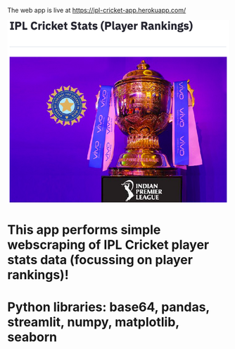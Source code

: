 
The web app is live at https://ipl-cricket-app.herokuapp.com/

![app image][logo]

[logo]: https://github.com/adityarc19/IPL-analysis/blob/main/images/home.png?raw=true


# This app performs simple webscraping of IPL Cricket player stats data (focussing on player rankings)!
# **Python libraries:** base64, pandas, streamlit, numpy, matplotlib, seaborn

